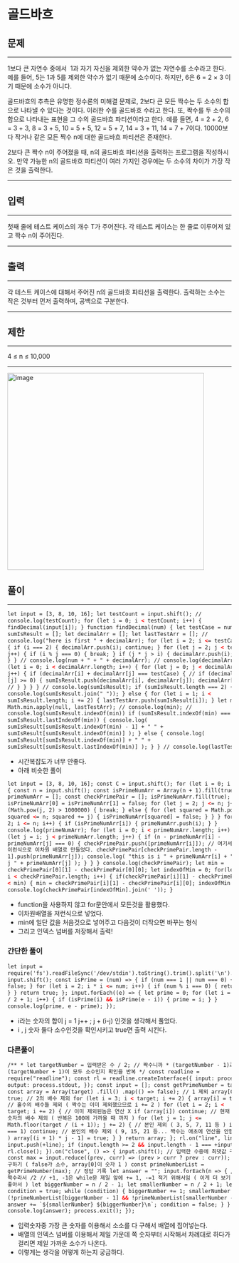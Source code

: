 # 골드바흐

## 문제

---

1보다 큰 자연수 중에서  1과 자기 자신을 제외한 약수가 없는 자연수를 소수라고 한다. 예를 들어, 5는 1과 5를 제외한 약수가 없기 때문에 소수이다. 하지만, 6은 6 = 2 × 3 이기 때문에 소수가 아니다.

골드바흐의 추측은 유명한 정수론의 미해결 문제로, 2보다 큰 모든 짝수는 두 소수의 합으로 나타낼 수 있다는 것이다. 이러한 수를 골드바흐 수라고 한다. 또, 짝수를 두 소수의 합으로 나타내는 표현을 그 수의 골드바흐 파티션이라고 한다. 예를 들면, 4 = 2 + 2, 6 = 3 + 3, 8 = 3 + 5, 10 = 5 + 5, 12 = 5 + 7, 14 = 3 + 11, 14 = 7 + 7이다. 10000보다 작거나 같은 모든 짝수 n에 대한 골드바흐 파티션은 존재한다.

2보다 큰 짝수 n이 주어졌을 때, n의 골드바흐 파티션을 출력하는 프로그램을 작성하시오. 만약 가능한 n의 골드바흐 파티션이 여러 가지인 경우에는 두 소수의 차이가 가장 작은 것을 출력한다.

---

## 입력

---

첫째 줄에 테스트 케이스의 개수 T가 주어진다. 각 테스트 케이스는 한 줄로 이루어져 있고 짝수 n이 주어진다.

---

## 출력

---

각 테스트 케이스에 대해서 주어진 n의 골드바흐 파티션을 출력한다. 출력하는 소수는 작은 것부터 먼저 출력하며, 공백으로 구분한다.

---

## 제한

---

4 ≤ n ≤ 10,000

---

<img width="442" alt="image" src="https://user-images.githubusercontent.com/82592845/167099918-1b33257a-40cb-4904-9f75-c7d878e0db49.png">

## 풀이

---

```html
let input = [3, 8, 10, 16]; let testCount = input.shift(); //
console.log(testCount); for (let i = 0; i < testCount; i++) {
findDecimal(input[i]); } function findDecimal(num) { let testCase = num; let
sumIsResult = []; let decimalArr = []; let lastTestArr = []; //
console.log("here is first " + decimalArr); for (let i = 2; i <= testCase; i++)
{ if (i === 2) { decimalArr.push(i); continue; } for (let j = 2; j < testCase;
j++) { if (i % j === 0) { break; } if (j * j > i) { decimalArr.push(i); break; }
} } // console.log(num + " + " + decimalArr); // console.log(decimalArr); for
(let i = 0; i < decimalArr.length; i++) { for (let j = 0; j < decimalArr.length;
j++) { if (decimalArr[i] + decimalArr[j] === testCase) { // if (decimalArr[i] -
[j] >= 0) { sumIsResult.push(decimalArr[i], decimalArr[j]); decimalArr[i] = 0;
// } } } } // console.log(sumIsResult); if (sumIsResult.length === 2) {
console.log(sumIsResult.join(" ")); } else { for (let i = 1; i <
sumIsResult.length; i += 2) { lastTestArr.push(sumIsResult[i]); } let min =
Math.min.apply(null, lastTestArr); // console.log(min); //
console.log(sumIsResult.indexOf(min)) if (sumIsResult.indexOf(min) ===
sumIsResult.lastIndexOf(min)) { console.log(
sumIsResult[sumIsResult.indexOf(min) - 1] + " " +
sumIsResult[sumIsResult.indexOf(min)] ); } else { console.log(
sumIsResult[sumIsResult.indexOf(min)] + " " +
sumIsResult[sumIsResult.lastIndexOf(min)] ); } } // console.log(lastTestArr); }
```

- 시간복잡도가 너무 안좋다.
- 아래 비슷한 풀이

```html
let input = [3, 8, 10, 16]; const C = input.shift(); for (let i = 0; i < C; i++)
{ const n = input.shift(); const isPrimeNumArr = Array(n + 1).fill(true); const
primeNumArr = []; const checkPrimePair = []; isPrimeNumArr.fill(true);
isPrimeNumArr[0] = isPrimeNumArr[1] = false; for (let j = 2; j <= n; j++) { if
(Math.pow(j, 2) > 1000000) { break; } else { for (let squared = Math.pow(j, 2);
squared <= n; squared += j) { isPrimeNumArr[squared] = false; } } } for (let i =
2; i <= n; i++) { if (isPrimeNumArr[i]) { primeNumArr.push(i); } }
console.log(primeNumArr); for (let i = 0; i < primeNumArr.length; i++) { for
(let j = i; j < primeNumArr.length; j++) { if (n - primeNumArr[i] -
primeNumArr[j] === 0) { checkPrimePair.push([primeNumArr[i]]); // 여기서
이런식으로 이차원 배열로 만들었다. checkPrimePair[checkPrimePair.length -
1].push(primeNumArr[j]); console.log( "this is i " + primeNumArr[i] + " this is
j " + primeNumArr[j] ); } } } console.log(checkPrimePair); let min =
checkPrimePair[0][1] - checkPrimePair[0][0]; let indexOfMin = 0; for(let i = 0;
i < checkPrimePair.length; i++) { if(checkPrimePair[i][1] - checkPrimePair[i][0]
< min) { min = checkPrimePair[i][1] - checkPrimePair[i][0]; indexOfMin = i; } }
console.log(checkPrimePair[indexOfMin].join(' ')); }
```

- function을 사용하지 않고 for문안에서 모든것을 활용했다.
- 이차원배열을 저런식으로 넣었다.
- min에 일단 값을 처음것으로 넣어주고 다음것이 더작으면 바꾸는 형식
- 그리고 인덱스 넘버를 저장해서 출력!

### 간단한 풀이

```html
let input =
require('fs').readFileSync('/dev/stdin').toString().trim().split('\n').map(a=>+a);
input.shift(); const isPrime = (num) => { if (num === 1 || num === 0) { return
false; } for (let i = 2; i * i <= num; i++) { if (num % i === 0) { return false;
} } return true; }; input.forEach((e) => { let prime = 0; for (let i = 1; i < e
/ 2 + 1; i++) { if (isPrime(i) && isPrime(e - i)) { prime = i; } }
console.log(prime, e - prime); });
```

- i라는 숫자의 합이 j = 1 j++ ; j + (i-j) 인것을 생각해서 풀었다.
- i , j 숫자 둘다 소수인것을 확인시키고 true면 출력 시킨다.

### 다른풀이

```html
/** * let targetNumber = 입력받은 수 / 2; // 짝수니까 * (targetNumber - 1)과
(targetNumber + 1)이 모두 소수인지 확인을 반복 */ const readline =
require("readline"); const rl = readline.createInterface({ input: process.stdin,
output: process.stdout, }); const input = []; const getPrimeNumber = target => {
const array = Array(target) .fill() .map(() => false); // 1 제외 array[0] =
true; // 2의 배수 제외 for (let i = 3; i < target; i += 2) { array[i] = true; }
// 홀수의 배수들 제외 ( 짝수는 이미 제외했으므로 i += 2 ) for (let i = 2; i <
target; i += 2) { // 이미 제외된놈은 연산 X if (array[i]) continue; // 현재
숫자의 배수 제외 ( 반복은 100에 가까울 때 까지 ) for (let j = 1; j <=
Math.floor(target / (i + 1)); j += 2) { // 본인 제외 ( 3, 5, 7, 11 등 ) if (j
=== 1) continue; // 본인의 배수 제외 ( 9, 15, 21 등... 짝수는 애초에 연산을 안함
) array[(i + 1) * j - 1] = true; } } return array; }; rl.on("line", line => {
input.push(+line); if (input.length >= 2 && input.length - 1 === +input[0])
rl.close(); }).on("close", () => { input.shift(); // 입력한 수중에 최댓값 구하기
const max = input.reduce((prev, curr) => (prev > curr ? prev : curr)); // 소수
구하기 ( false가 소수, array[0]이 숫자 1 ) const primeNumberList =
getPrimeNumber(max); // 정답 기록 let answer = ""; input.forEach(n => { //
짝수라서 /2 // +1, -1은 while문 제일 앞에 += 1, -=1 적기 위해서임 ( 이게 더 보기
좋아서 ) let biggerNumber = n / 2 - 1; let smallerNumber = n / 2 + 1; let
condition = true; while (condition) { biggerNumber += 1; smallerNumber -= 1; if
(!primeNumberList[biggerNumber - 1] && !primeNumberList[smallerNumber - 1]) {
answer += `${smallerNumber} ${biggerNumber}\n`; condition = false; } } });
console.log(answer); process.exit(); });
```

- 입력숫자중 가장 큰 숫자를 이용해서 소소를 다 구해서 배열에 집어넣는다.
- 배열의 인덱스 넘버를 이용해서 제일 가운데 쪽 숫자부터 시작해서 차례대로 하다가 걸리면 제일 가까운 소수가 나온다.
- 이렇게는 생각을 어떻게 하는지 궁금하다.
